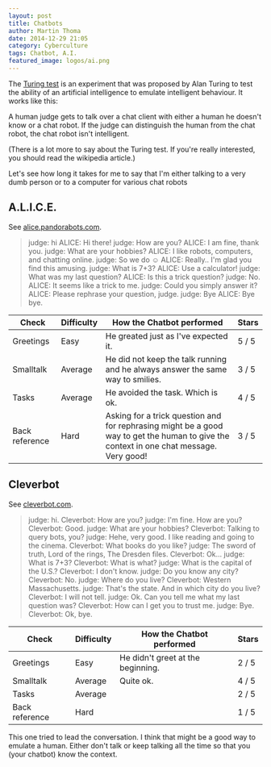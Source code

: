 ```yaml
---
layout: post
title: Chatbots
author: Martin Thoma
date: 2014-12-29 21:05
category: Cyberculture
tags: Chatbot, A.I.
featured_image: logos/ai.png
---
```


The [Turing test](https://en.wikipedia.org/wiki/Turing_test) is an experiment
that was proposed by Alan Turing to test the ability of an artificial
intelligence to emulate intelligent behaviour. It works like this:

A human judge gets to talk over a chat client with either a human he doesn't
know or a chat robot. If the judge can distinguish the human from the chat
robot, the chat robot isn't intelligent.

(There is a lot more to say about the Turing test. If you're really interested,
you should read the wikipedia article.)

Let's see how long it takes for me to say that I'm either talking to a very
dumb person or to a computer for various chat robots

## A.L.I.C.E.

See [alice.pandorabots.com](http://alice.pandorabots.com/).

> judge: hi
> ALICE: Hi there!
> judge: How are you?
> ALICE: I am fine, thank you.
> judge: What are your hobbies?
> ALICE: I like robots, computers, and chatting online.
> judge: So we do ☺
> ALICE: Really.. I'm glad you find this amusing.
> judge: What is 7+3?
> ALICE: Use a calculator!
> judge: What was my last question?
> ALICE: Is this a trick question?
> judge: No.
> ALICE: It seems like a trick to me.
> judge: Could you simply answer it?
> ALICE: Please rephrase your question, judge.
> judge: Bye
> ALICE: Bye bye.

| Check     | Difficulty | How the Chatbot performed            | Stars  |
| --------- | ---------- | ------------------------------------ | ------ |
| Greetings | Easy       | He greated just as I've expected it. | 5 / 5  |
| Smalltalk | Average    | He did not keep the talk running and he always answer the same way to smilies. | 3 / 5  |
| Tasks     | Average    | He avoided the task. Which is ok.    | 4 / 5  |
| Back reference | Hard  | Asking for a trick question and for rephrasing might be a good way to get the human to give the context in one chat message. Very good! | 3 / 5 |

## Cleverbot

See [cleverbot.com](http://www.cleverbot.com/).

> judge: hi.
> Cleverbot: How are you?
> judge: I'm fine. How are you?
> Cleverbot: Good.
> judge: What are your hobbies?
> Cleverbot: Talking to query bots, you?
> judge: Hehe, very good. I like reading and going to the cinema.
> Cleverbot: What books do you like?
> judge: The sword of truth, Lord of the rings, The Dresden files.
> Cleverbot: Ok...
> judge: What is 7+3?
> Cleverbot: What is what?
> judge: What is the capital of the U.S.?
> Cleverbot: I don't know.
> judge: Do you know any city?
> Cleverbot: No.
> judge: Where do you live?
> Cleverbot: Western Massachusetts.
> judge: That's the state. And in which city do you live?
> Cleverbot: I will not tell.
> judge: Ok. Can you tell me what my last question was?
> Cleverbot: How can I get you to trust me.
> judge: Bye.
> Cleverbot: Ok, bye.

| Check     | Difficulty | How the Chatbot performed            | Stars  |
| --------- | ---------- | ------------------------------------ | ------ |
| Greetings | Easy       | He didn't greet at the beginning.    | 2 / 5  |
| Smalltalk | Average    | Quite ok.                            | 4 / 5  |
| Tasks     | Average    |                                      | 2 / 5  |
| Back reference | Hard  |                                      | 1 / 5  |

This one tried to lead the conversation. I think that might be a good way to
emulate a human. Either don't talk or keep talking all the time so that you
(your chatbot) know the context.
